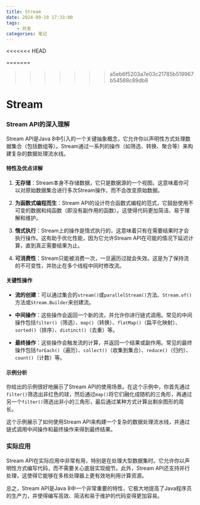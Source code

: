 ```yaml
---
title: Stream 
date: 2024-09-10 17:33:00
tags:
	- 并发
categories: 笔记
---
```

<<<<<<< HEAD


=======
>>>>>>> a5eb6f5203a7e03c21785b519967b54588c89db8
# Stream
### Stream API的深入理解

Stream API是Java 8中引入的一个关键抽象概念，它允许你以声明性方式处理数据集合（包括数组等）。Stream通过一系列的操作（如筛选、转换、聚合等）来构建复杂的数据处理流水线。

#### 特性及优点详解

1. **无存储**：Stream本身不存储数据，它只是数据源的一个视图。这意味着你可以对原始数据集合进行多次Stream操作，而不会改变原始数据。

2. **为函数式编程而生**：Stream API的设计符合函数式编程的范式，它鼓励使用不可变的数据和纯函数（即没有副作用的函数）。这使得代码更加简洁、易于理解和维护。

3. **惰式执行**：Stream上的操作是惰式执行的，这意味着只有在需要结果时才会执行操作。这有助于优化性能，因为它允许Stream API在可能的情况下延迟计算，直到真正需要结果为止。

4. **可消费性**：Stream只能被消费一次，一旦遍历过就会失效。这是为了保持流的不可变性，并防止在多个线程中同时修改流。

#### 关键性操作

- **流的创建**：可以通过集合的`stream()`或`parallelStream()`方法、`Stream.of()`方法或`Stream.Builder`来创建流。

- **中间操作**：这些操作会返回一个新的流，并允许你进行链式调用。常见的中间操作包括`filter()`（筛选）、`map()`（转换）、`flatMap()`（扁平化映射）、`sorted()`（排序）、`distinct()`（去重）等。

- **最终操作**：这些操作会触发流的计算，并返回一个结果或副作用。常见的最终操作包括`forEach()`（遍历）、`collect()`（收集到集合）、`reduce()`（归约）、`count()`（计数）等。

#### 示例分析

你给出的示例很好地展示了Stream API的使用场景。在这个示例中，你首先通过`filter()`筛选出非红色的球，然后通过`map()`将它们融化成随机的三角形，再通过另一个`filter()`筛选出非小的三角形，最后通过某种方式计算出剩余图形的周长。

这个示例展示了如何使用Stream API来构建一个复杂的数据处理流水线，并通过链式调用中间操作和最终操作来得到最终结果。

### 实际应用

Stream API在实际应用中非常有用，特别是在处理大型数据集时。它允许你以声明性方式编写代码，而不需要关心底层实现细节。此外，Stream API还支持并行处理，这使得它能够在多核处理器上更有效地利用计算资源。

总之，Stream API是Java 8中一个非常重要的特性，它极大地提高了Java程序员的生产力，并使得编写高效、简洁和易于维护的代码变得更加容易。